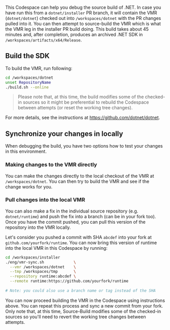<!--
########  ########    ###    ########     ######## ##     ## ####  ######
##     ## ##         ## ##   ##     ##       ##    ##     ##  ##  ##    ##
##     ## ##        ##   ##  ##     ##       ##    ##     ##  ##  ##
########  ######   ##     ## ##     ##       ##    #########  ##   ######
##   ##   ##       ######### ##     ##       ##    ##     ##  ##        ##
##    ##  ##       ##     ## ##     ##       ##    ##     ##  ##  ##    ##
##     ## ######## ##     ## ########        ##    ##     ## ####  ######
-->

This Codespace can help you debug the source build of .NET. In case you have run this from a
`dotnet/installer` PR branch, it will contain the VMR (`dotnet/dotnet`) checked out into
`/workspaces/dotnet` with the PR changes pulled into it. You can then attempt to source-build
the VMR which is what the VMR leg in the installer PR build doing. This build takes about 45
minutes and, after completion, produces an archived .NET SDK in `/workspaces/artifacts/x64/Release`.

## Build the SDK

To build the VMR, run following:
```bash
cd /workspaces/dotnet
unset RepositoryName
./build.sh --online
```

> Please note that, at this time, the build modifies some of the checked-in sources so it might
be preferential to rebuild the Codespace between attempts (or reset the working tree changes).

For more details, see the instructions at https://github.com/dotnet/dotnet.

## Synchronize your changes in locally

When debugging the build, you have two options how to test your changes in this environment.

### Making changes to the VMR directly

You can make the changes directly to the local checkout of the VMR at `/workspaces/dotnet`. You
can then try to build the VMR and see if the change works for you.

### Pull changes into the local VMR

You can also make a fix in the individual source repository (e.g. `dotnet/runtime`) and push the
fix into a branch (can be in your fork too). Once you have the commit pushed, you can pull this
version of the repository into the VMR locally.

Let's consider you pushed a commit with SHA `abcdef` into your fork at `github.com/yourfork/runtime`.
You can now bring this version of runtime into the local VMR in this Codespace by running:

```bash
cd /workspaces/installer
./eng/vmr-sync.sh             \
  --vmr /workspaces/dotnet    \
  --tmp /workspaces/tmp       \
  --repository runtime:abcdef \
  --remote runtime:https://github.com/yourfork/runtime
  
# Note: you could also use a branch name or tag instead of the SHA
```

You can now proceed building the VMR in the Codespace using instructions above. You can repeat
this process and sync a new commit from your fork. Only note that, at this time, Source-Build
modifies some of the checked-in sources so you'll need to revert the working tree changes
between attempts.
